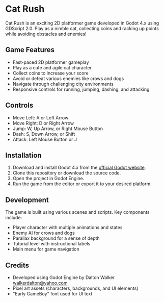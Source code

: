 # Cat Rush

Cat Rush is an exciting 2D platformer game developed in Godot 4.x using GDScript 2.0. Play as a nimble cat, collecting coins and racking up points while avoiding obstacles and enemies!

## Game Features

- Fast-paced 2D platformer gameplay
- Play as a cute and agile cat character
- Collect coins to increase your score
- Avoid or defeat various enemies like crows and dogs
- Navigate through challenging city environments
- Responsive controls for running, jumping, dashing, and attacking

## Controls

- Move Left: A or Left Arrow
- Move Right: D or Right Arrow
- Jump: W, Up Arrow, or Right Mouse Button
- Dash: S, Down Arrow, or Shift
- Attack: Left Mouse Button or J

## Installation

1. Download and install Godot 4.x from the [official Godot website](https://godotengine.org/download).
2. Clone this repository or download the source code.
3. Open the project in Godot Engine.
4. Run the game from the editor or export it to your desired platform.

## Development

The game is built using various scenes and scripts. Key components include:

- Player character with multiple animations and states
- Enemy AI for crows and dogs
- Parallax background for a sense of depth
- Tutorial level with instructional labels
- Main menu for game navigation

## Credits

- Developed using Godot Engine by Dalton Walker <walkerdalton@yahoo.com>
- Pixel art assets (characters, backgrounds, and UI elements)
- "Early GameBoy" font used for UI text



